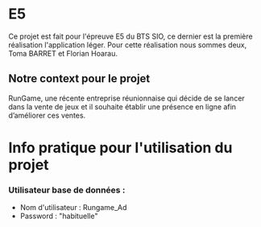 # E5
Ce projet est fait pour l'épreuve E5 du BTS SIO, ce dernier est la première réalisation l'application léger.
Pour cette réalisation nous sommes deux, Toma BARRET et Florian Hoarau.
## Notre context pour le projet
RunGame, une récente entreprise réunionnaise qui décide de se lancer dans la vente de jeux et il souhaite
établir une présence en ligne afin d’améliorer ces ventes.
# Info pratique pour l'utilisation du projet

### Utilisateur base de données :
- Nom d'utilisateur : Rungame_Ad
- Password : "habituelle"
